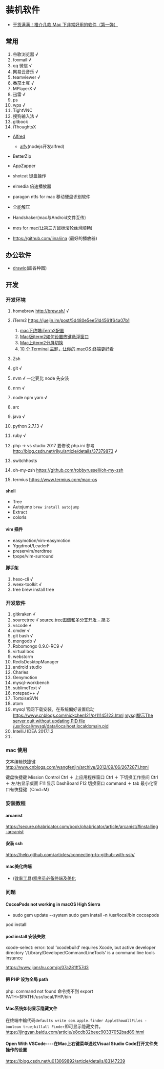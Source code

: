 # 装机软件

* [干货满满！推介几款 Mac 下非常好用的软件（第一弹）](https://juejin.im/post/5de664e5f265da33b82bcfce)

## 常用

1.  谷歌浏览器 √
3.  foxmail √
4.  qq 微信 √
5.  网易云音乐 √
6.  teamviewer √
7.  番茄土豆 √
8.  MPlayerX √
9.  迅雷 √
10. ps
11. wps √
12. TightVNC
13. 搜狗输入法 √
14. gitbook
15. iThoughtsX
* [Alfred](https://www.jianshu.com/p/6d08c95b7f36)
  * [alfy](https://github.com/sindresorhus/alfy#readme)(nodejs开发alfred)

* BetterZip
* AppZapper
* shotcat 键盘操作
* elmedia 倍速播放器
* paragon ntfs for mac 移动硬盘识别软件
* 全能解压
* Handshaker(mac与Android文件互传)
* [mos for mac](https://mac.softpedia.com/get/System-Utilities/Mos.shtml#download)(让第三方鼠标滚轮丝滑顺畅)
* https://github.com/iina/iina (最好的播放器)

## 办公软件
* [drawio](https://github.com/jgraph/drawio-desktop/releases)(画各种图)



## 开发

### 开发环境

1.  homebrew http://brew.sh/ √
1.  iTerm2   https://juejin.im/post/5d480e5ee51d4561f64a07b1 
    1.  [mac下终端iTerm2配置](https://www.jianshu.com/p/bb630ada1f02)   
    2.  [Mac版iterm2如何设置热键悬浮窗口](https://jingyan.baidu.com/article/154b46313fee0e28ca8f41ad.html)  
    3.  [Mac上iterm2分屏切换](https://www.jianshu.com/p/4a27bb4c216c)
    4.  [10 个 Terminal 主题，让你的 macOS 终端更好看](https://sspai.com/post/53008)


2.  Zsh
3.  git √
4.  nvm √ 一定要比 node 先安装
5.  nrm √
6.  node npm yarn √
7.  arc
8.  java √
9.  python 2.7.13 √
10. ruby √
11. php -> vs studio 2017 要修改 php.ini 参考 http://blog.csdn.net/rilyu/article/details/37379873 √
12. switchhosts
13. oh-my-zsh https://github.com/robbyrussell/oh-my-zsh
14. termius https://www.termius.com/mac-os


#### shell
- Tree
- Autojump  `brew install autojump`
- Extract
- colorls


#### vim 插件
- easymotion/vim-easymotion
- Yggdroot/LeaderF
- preservim/nerdtree
- tpope/vim-surround

#### 脚手架

1.  hexo-cli √
2.  weex-toolkit √
3. tree  brew install tree

### 开发软件

1.  gitkraken √
2.  sourcetree √  [source tree图谱和多分支开发 - 简书](https://www.jianshu.com/p/0e64ad60899e)
3.  vscode √
4.  cmder √
5.  git bash √
6.  mongodb √
7.  Robomongo 0.9.0-RC9 √
8.  virtual box
9.  webstorm
10. RedisDesktopManager
11. android studio
12. Charles
13. Genymotion
14. mysql-workbench
15. sublimeText √
16. notepad++ √
17. TortoiseSVN
18. atom
19. mysql 官网下载安装，在系统偏好设置启动 https://www.cnblogs.com/nickchen121/p/11145123.html   [mysql提示The server quit without updating PID file /usr/local/mysql/data/localhost.localdomain.pid](https://blog.csdn.net/zhou75771217/article/details/82893997)
20. IntelliJ IDEA 2017.1.2
21.



### mac 使用

文本编辑快捷键 http://www.cnblogs.com/wangfenjin/archive/2012/09/06/2672871.html

键盘快捷键
Mission Control Ctrl ＋ 上应用程序窗口 Ctrl ＋ 下切换工作空间 Ctrl ＋ 左/右显示桌面 F11
显示 DashBoard F12
切换窗口 command ＋ tab
最小化窗口有快捷键（Cmd+M）

### 安装教程

#### arcanist

https://secure.phabricator.com/book/phabricator/article/arcanist/#installing-arcanist

#### 安装 ssh

https://help.github.com/articles/connecting-to-github-with-ssh/

#### mac美化终端

* [(效率工具)程序员必备终端及美化](https://www.jianshu.com/p/c929dc4c0f05)


### 问题

#### CocoaPods not working in macOS High Sierra

* sudo gem update --system
  sudo gem install -n /usr/local/bin cocoapods

pod install

#### pod install 安装失败

xcode-select: error: tool 'xcodebuild' requires Xcode, but active developer directory '/Library/Developer/CommandLineTools' is a command line tools instance

https://www.jianshu.com/p/07a281ff57d3

#### 把 PHP 设为全局 path

php: command not found 命令找不到
export PATH=$PATH:/usr/local/PHP/bin

#### Mac系统如何显示隐藏文件
在终端中输代码`defaults write com.apple.finder AppleShowAllFiles -boolean true;killall Finder`即可显示隐藏文件。
https://jingyan.baidu.com/article/e8cdb32beec90337052bad89.html

#### Open With VSCode----在Mac上右键菜单通过Visual Studio Code打开文件夹操作的设置
https://blog.csdn.net/u013069892/article/details/83147239